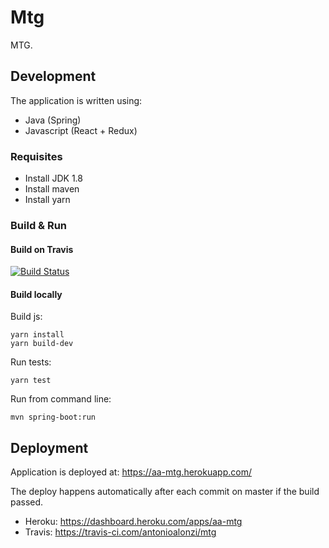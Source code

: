 # Mtg

MTG.



## Development

The application is written using:
 * Java (Spring)
 * Javascript (React + Redux)



### Requisites

 * Install JDK 1.8
 * Install maven
 * Install yarn

### Build & Run

#### Build on Travis

[![Build Status](https://travis-ci.com/antonioalonzi/mtg.svg?branch=master)](https://travis-ci.com/antonioalonzi/mtg)

#### Build locally
    
Build js:

    yarn install
    yarn build-dev

Run tests:
    
    yarn test

Run from command line:

    mvn spring-boot:run


## Deployment

Application is deployed at: https://aa-mtg.herokuapp.com/

The deploy happens automatically after each commit on master if the build passed. 

 * Heroku: https://dashboard.heroku.com/apps/aa-mtg
 * Travis: https://travis-ci.com/antonioalonzi/mtg
